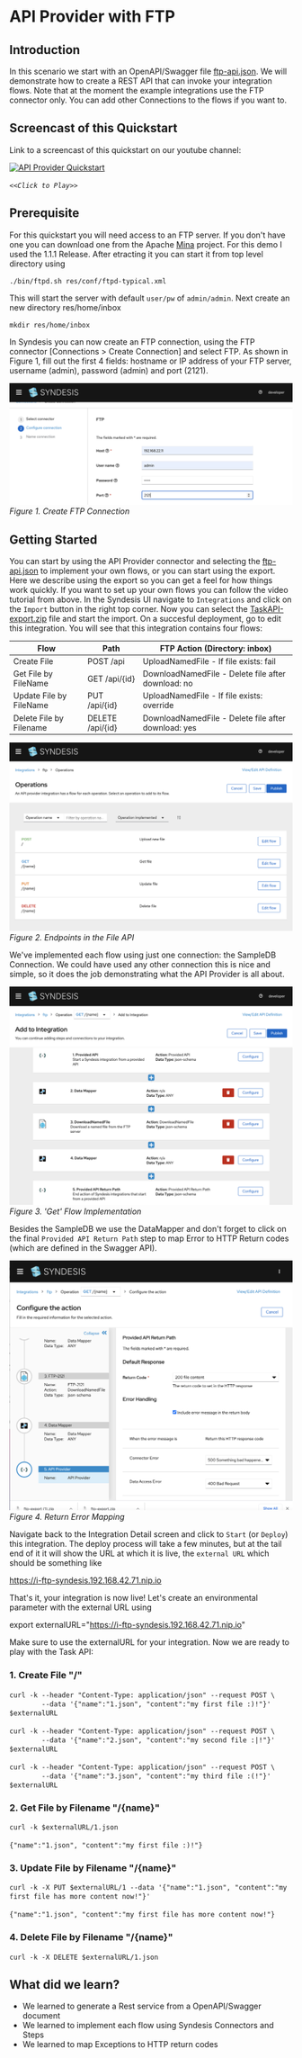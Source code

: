# API Provider with FTP

## Introduction
In this scenario we start with an OpenAPI/Swagger file [ftp-api.json](ftp-api.json?raw=true). We will demonstrate how to create a REST API that can invoke your integration flows. Note that at the moment the example integrations use the FTP connector only. You can add other Connections to the flows if you want to.


## Screencast of this Quickstart

Link to a screencast of this quickstart on our youtube channel:

[![API Provider Quickstart](https://img.youtube.com/vi/sox8SSqJ0zQ/0.jpg)](https://youtu.be/sox8SSqJ0zQ)

*`<<Click to Play>>`*


## Prerequisite
For this quickstart you will need access to an FTP server. If you don't have one you can download one from the Apache [Mina](https://mina.apache.org/ftpserver-project/downloads.html) project. For this demo I used the 1.1.1 Release. After etracting it you can start it from top level directory using
```
./bin/ftpd.sh res/conf/ftpd-typical.xml 
```
This will start the server with default `user/pw` of `admin/admin`. Next create an new directory res/home/inbox
```
mkdir res/home/inbox
```

In Syndesis you can now create an FTP connection, using the FTP connector [Connections > Create Connection] and select FTP.
As shown in Figure 1, fill out the first 4 fields: hostname or IP address of your FTP server, username (admin), password (admin) and port (2121). 

![Create an FTP Connection](img/fig1-ftp-connection.png)
*Figure 1. Create FTP Connection*


## Getting Started

You can start by using the API Provider connector and selecting the [ftp-api.json](ftp-api.json?raw=true) to implement your own flows, or you can start using the export. Here we describe using the export so you can get a feel for how things work quickly. If you want to set up your own flows you can follow the video tutorial from above. In the Syndesis UI navigate to `Integrations` and click on the `Import` button in the right top corner. Now you can select the [TaskAPI-export.zip](TaskAPI-export.zip?raw=true) file and start the import. On a succesful deployment, go to edit this integration. You will see that this integration contains four flows:

| Flow               | Path             | FTP Action (Directory: inbox)|
|--------------------|------------------|-----|
| Create File        | POST /api        | UploadNamedFile - If file exists: fail |
| Get File by FileName    | GET /api/{id}    | DownloadNamedFile - Delete file after download: no |
| Update File by FileName | PUT /api/{id}    | UploadNamedFile - If file exists: override |
| Delete File by Filename | DELETE /api/{id} | DownloadNamedFile -  Delete file after download: yes ||
  
![Endpoints in the FTP API](img/fig2-api-four-flows.png)
*Figure 2. Endpoints in the File API*

We've implemented each flow using just one connection: the SampleDB Connection. We could have used any other connection this is nice and simple, so it does the job demonstrating what the API Provider is all about.

![Flow Implementation](img/fig3-get-flow.png)
*Figure 3. 'Get' Flow Implementation*

Besides the SampleDB we use the DataMapper and don't forget to click on the final `Provided API Return Path` step to map Error to HTTP Return codes (which are defined in the Swagger API).

![Return Error Mapping](img/fig4-map-errors.png)
*Figure 4. Return Error Mapping*

Navigate back to the Integration Detail screen and click to `Start` (or `Deploy`) this integration. The deploy process will take a few minutes, but at the tail end of it it will show the URL at which it is live, the `external URL` which should be something like 

https://i-ftp-syndesis.192.168.42.71.nip.io

That's it, your integration is now live! Let's create an environmental parameter with the external URL using

export externalURL="https://i-ftp-syndesis.192.168.42.71.nip.io"

Make sure to use the externalURL for your integration. Now we are ready to play with the Task API:

### 1. Create File "/" 

```
curl -k --header "Content-Type: application/json" --request POST \
        --data '{"name":"1.json", "content":"my first file :)!"}' $externalURL
        
curl -k --header "Content-Type: application/json" --request POST \
        --data '{"name":"2.json", "content":"my second file :|!"}' $externalURL
        
curl -k --header "Content-Type: application/json" --request POST \
        --data '{"name":"3.json", "content":"my third file :(!"}' $externalURL

```

### 2. Get File by Filename "/{name}"

```
curl -k $externalURL/1.json

{"name":"1.json", "content":"my first file :)!"}
```
 
### 3. Update File by Filename "/{name}" 

```
curl -k -X PUT $externalURL/1 --data '{"name":"1.json", "content":"my first file has more content now!"}'

{"name":"1.json", "content":"my first file has more content now!"}
```

### 4. Delete File by Filename "/{name}" 

```
curl -k -X DELETE $externalURL/1.json
```

## What did we learn?
* We learned to generate a Rest service from a OpenAPI/Swagger document
* We learned to implement each flow using Syndesis Connectors and Steps
* We learned to map Exceptions to HTTP return codes
